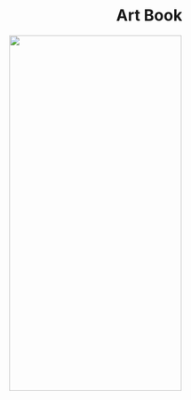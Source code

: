 <h1 align="center">Art Book</h1>

<img height=640 width=310 src="https://user-images.githubusercontent.com/94539804/215340576-ca997b6f-f96a-442d-b594-c9c79a7a652c.gif">
